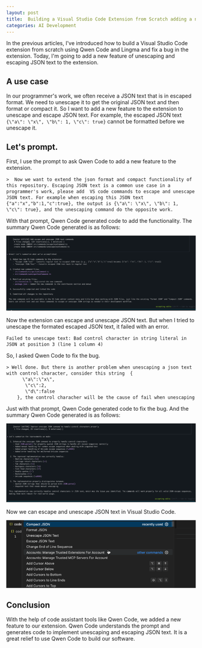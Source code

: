 ```yaml
---
layout: post
title:  Building a Visual Studio Code Extension from Scratch adding a new feature of unescaping and escaping JSON text
categories: AI Development
---
```


In the previous articles, I've introduced how to build a Visual Studio Code extension from scratch using Qwen Code and Lingma and fix a bug in the extension. Today, I'm going to add a new feature of unescaping and escaping JSON text to the extension.

## A use case

In our programmer's work, we often receive a JSON text that is in escaped format. We need to unescape it to get the original JSON text and then format or compact it. So I want to add a new feature to the extension to unescape and escape JSON text. For example, the escaped JSON text `{\"a\": \"x\", \"b\": 1, \"c\": true}` cannot be formatted before we unescape it.

## Let's prompt.

First, I use the prompt to ask Qwen Code to add a new feature to the extension.

```shell
>  Now we want to extend the json format and compact functionality of this repository. Escaping JSON text is a common use case in a programmer's work, please add  VS code commands to escape and unescape JSON text. For example when escaping this JSON text {"a":"x","b":1,"c":true}, the output is {\"a\": \"x\", \"b\": 1, \"c\": true}, and the unescaping command do the opposite work.
```

With that prompt, Qwen Code generated code to add the functionality. The summary Qwen Code generated is as follows:

![Escaping and unescaping summary](/images/build_vscode_ext_qwen/escaping_unescaping_v1_result.png)

Now the extension can escape and unescape JSON text. But when I tried to unescape the formated escaped JSON text, it failed with an error.

```shell
Failed to unescape text: Bad control character in string literal in JSON at position 3 (line 1 column 4)
```

So, I asked Qwen Code to fix the bug.

```shell
> Well done. But there is another problem when unescaping a json text with control character, consider this string  {
      \"a\":\"x\",   
       \"c\":2, 
       \"d\":false                                                      
    }, the control characher will be the cause of fail when unescaping
```
Just with that prompt, Qwen Code generated code to fix the bug. And the summary Qwen Code generated is as follows:

![Fix the unescaping bug within control character](/images/build_vscode_ext_qwen/fix_unescaping_bug.png)

Now we can escape and unescape JSON text in Visual Studio Code.

![Unescape Format Compact escape](/images/build_vscode_ext_qwen/unescape_format_compact_escape.gif)

## Conclusion

With the help of code assistant tools like Qwen Code, we added a new feature to our extension. Qwen Code understands the prompt and generates code to implement unescaping and escaping JSON text. It is a great relief to use Qwen Code to build our software.

